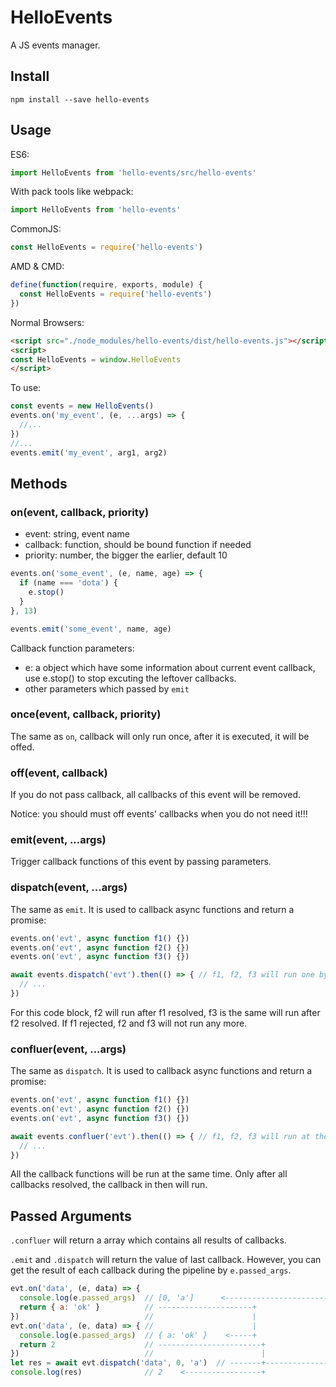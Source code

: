 # HelloEvents

A JS events manager.

## Install

```
npm install --save hello-events
```

## Usage

ES6:

```js
import HelloEvents from 'hello-events/src/hello-events'
```

With pack tools like webpack:

```js
import HelloEvents from 'hello-events'
```

CommonJS:

```js
const HelloEvents = require('hello-events')
```

AMD & CMD:

```js
define(function(require, exports, module) {
  const HelloEvents = require('hello-events')
})
```

Normal Browsers:

```html
<script src="./node_modules/hello-events/dist/hello-events.js"></script>
<script>
const HelloEvents = window.HelloEvents
</script>
```

To use:

```js
const events = new HelloEvents()
events.on('my_event', (e, ...args) => {
  //...
})
//...
events.emit('my_event', arg1, arg2)
```

## Methods

### on(event, callback, priority)

- event: string, event name
- callback: function, should be bound function if needed
- priority: number, the bigger the earlier, default 10

```js
events.on('some_event', (e, name, age) => {
  if (name === 'dota') {
    e.stop()
  }
}, 13)

events.emit('some_event', name, age)
```

Callback function parameters:

- e: a object which have some information about current event callback, use e.stop() to stop excuting the leftover callbacks.
- other parameters which passed by `emit`

### once(event, callback, priority)

The same as `on`, callback will only run once, after it is executed, it will be offed.

### off(event, callback)

If you do not pass callback, all callbacks of this event will be removed.

Notice: you should must off events' callbacks when you do not need it!!!

### emit(event, ...args)

Trigger callback functions of this event by passing parameters.

### dispatch(event, ...args)

The same as `emit`. It is used to callback async functions and return a promise:

```js
events.on('evt', async function f1() {})
events.on('evt', async function f2() {})
events.on('evt', async function f3() {})

await events.dispatch('evt').then(() => { // f1, f2, f3 will run one by one
  // ...
})
```

For this code block, f2 will run after f1 resolved, f3 is the same will run after f2 resolved. If f1 rejected, f2 and f3 will not run any more.

### confluer(event, ...args)

The same as `dispatch`. It is used to callback async functions and return a promise:

```js
events.on('evt', async function f1() {})
events.on('evt', async function f2() {})
events.on('evt', async function f3() {})

await events.confluer('evt').then(() => { // f1, f2, f3 will run at the same time
  // ...
})
```

All the callback functions will be run at the same time. Only after all callbacks resolved, the callback in then will run.

## Passed Arguments

`.confluer` will return a array which contains all results of callbacks.

`.emit` and `.dispatch` will return the value of last callback.
However, you can get the result of each callback during the pipeline by `e.passed_args`.

```js
evt.on('data', (e, data) => {
  console.log(e.passed_args)  // [0, 'a']      <-------------------------+
  return { a: 'ok' }          // ---------------------+                  |
})                            //                      |                  |
evt.on('data', (e, data) => { //                      |                  |
  console.log(e.passed_args)  // { a: 'ok' }    <-----+                  |
  return 2                    // -----------------------+                |
})                            //                        |                |
let res = await evt.dispatch('data', 0, 'a')  // -------+----------------+
console.log(res)              // 2    <-----------------+
```
